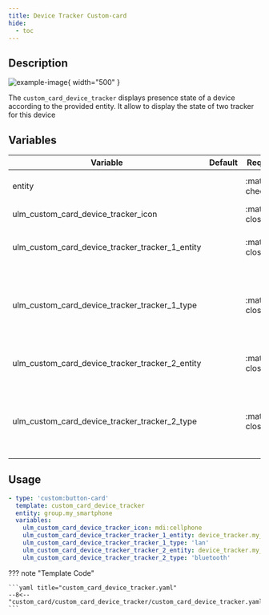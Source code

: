 ```yaml
---
title: Device Tracker Custom-card
hide:
  - toc
---
```

<!-- markdownlint-disable MD046 -->

## Description

![example-image](../../assets/img/ulm_cards/custom_card_device_tracker.png){ width="500" }

The `custom_card_device_tracker` displays presence state of a device according to the provided entity.
It allow to display the state of two tracker for this device

## Variables

| Variable | Default | Required         | Notes             |
|----------|---------|------------------|-------------------|
| entity     |         | :material-check: | The device entity or group |
| ulm_custom_card_device_tracker_icon |       | :material-close: | `icon` to display |
| ulm_custom_card_device_tracker_tracker_1_entity     |         | :material-close: | Set the first tracker `entity`. |
| ulm_custom_card_device_tracker_tracker_1_type     |         | :material-close: | Set the type of the first tracker, for the notification icon |
| ulm_custom_card_device_tracker_tracker_2_entity     |         | :material-close: | Set the second tracker `entity`. |
| ulm_custom_card_device_tracker_tracker_2_type     |         | :material-close: | Set the type of the second tracker, for the notification icon |

## Usage

```yaml
- type: 'custom:button-card'
  template: custom_card_device_tracker
  entity: group.my_smartphone
  variables:
    ulm_custom_card_device_tracker_icon: mdi:cellphone
    ulm_custom_card_device_tracker_tracker_1_entity: device_tracker.my_smartphone_ping
    ulm_custom_card_device_tracker_tracker_1_type: 'lan'
    ulm_custom_card_device_tracker_tracker_2_entity: device_tracker.my_smartphone_bluetooth
    ulm_custom_card_device_tracker_tracker_2_type: 'bluetooth'
```

??? note "Template Code"

    ```yaml title="custom_card_device_tracker.yaml"
    --8<-- "custom_card/custom_card_device_tracker/custom_card_device_tracker.yaml"
    ```
